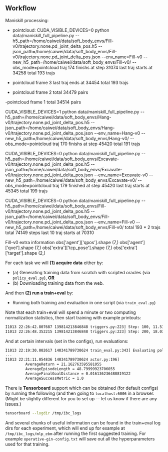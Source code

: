 ## Workflow

Maniskill processing:
- pointcloud:
CUDA_VISIBLE_DEVICES=0 python data/maniskill_full_pipeline.py --h5_path=/home/caiwei/data/soft_body_envs/Fill-v0/trajectory.none.pd_joint_delta_pos.h5 --json_path=/home/caiwei/data/soft_body_envs/Fill-v0/trajectory.none.pd_joint_delta_pos.json --env_name=Fill-v0 --new_h5_path=/home/caiwei/data/soft_body_envs/Fill-v0/ --obs_mode=pointcloud
traj 174 finishs at step 31074
last traj starts at 34258
total 193 trajs

- pointcloud frame 3
last traj ends at 34454
total 193 trajs

- pointcloud frame 2
total 34479 pairs

-pointcloud frame 1
total 34514 pairs

CUDA_VISIBLE_DEVICES=1 python data/maniskill_full_pipeline.py --h5_path=/home/caiwei/data/soft_body_envs/Hang-v0/trajectory.none.pd_joint_delta_pos.h5 --json_path=/home/caiwei/data/soft_body_envs/Hang-v0/trajectory.none.pd_joint_delta_pos.json --env_name=Hang-v0 --new_h5_path=/home/caiwei/data/soft_body_envs/Hang-v0/ --obs_mode=pointcloud
traj 170 finishs at step 45420
total 191 trajs

CUDA_VISIBLE_DEVICES=0 python data/maniskill_full_pipeline.py --h5_path=/home/caiwei/data/soft_body_envs/Excavate-v0/trajectory.none.pd_joint_delta_pos.h5 --json_path=/home/caiwei/data/soft_body_envs/Excavate-v0/trajectory.none.pd_joint_delta_pos.json --env_name=Excavate-v0 --new_h5_path=/home/caiwei/data/soft_body_envs/Excavate-v0/ --obs_mode=pointcloud
traj 179 finished at step 45420
last traj starts at 45345
total 199 trajs

CUDA_VISIBLE_DEVICES=0 python data/maniskill_full_pipeline.py  --h5_path=/home/caiwei/data/soft_body_envs/Fill-v0/trajectory.none.pd_joint_delta_pos.h5 --json_path=/home/caiwei/data/soft_body_envs/Fill-v0/trajectory.none.pd_joint_delta_pos.json  --env_name=Fill-v0 --new_h5_path=/home/caiwei/data/soft_body_envs/Fill-v0/
total 193 * 2 trajs
total 74149 steps
last 10 traj starts at 70310

Fill-v0 extra information
obs['agent']['qpos'].shape (7,)
obs['agent']['qvel'].shape (7,)
obs['extra']['tcp_pose'].shape (7,)
obs['extra']['target'].shape (2,)

For each task we will **(1) acquire data** either by:

  - (a) Generating training data from scratch with scripted oracles (via `policy_eval.py`), **OR**
  - (b) Downloading training data from the web.

And then **(2) run a train+eval** by:

  - Running both training and evaluation in one script (via `train_eval.py`)

Note that each train+eval will spend a minute or two
computing normalization statistics, then start training with example printouts:

```bash
I1013 22:26:42.807687 139814213846848 triggers.py:223] Step: 100, 11.514 steps/sec
I1013 22:26:48.352215 139814213846848 triggers.py:223] Step: 200, 18.036 steps/sec
```

And at certain intervals (set in the configs), run evaluations:

```bash
I1013 22:19:30.002617 140341789730624 train_eval.py:343] Evaluating policy.
...
I1013 22:21:11.054836 140341789730624 actor.py:196]
		 AverageReturn = 21.162763595581055
		 AverageEpisodeLength = 48.79999923706055
		 AverageFinalGoalDistance = 0.016136236488819122
		 AverageSuccessMetric = 1.0

```

There is **Tensorboard** support which can be obtained (for default configs) by running the following (and then going to `localhost:6006` in a browser.  (Might be slightly different for you to set up -- let us know if there are any issues.)

```bash
tensorboard --logdir /tmp/ibc_logs
```

And several chunks of useful information can be found in the train+eval log dirs for each experiment, which will end up for example at `/tmp/ibc_logs/mlp_ebm` after running the first suggested training.  For example `operative-gin-config.txt` will save out all the hyperparameters used for that training.
